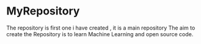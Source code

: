 # MyRepository
The repository is first one  i have created , it is a main repository
The aim to create the Repository is to learn Machine Learning and open source code.
